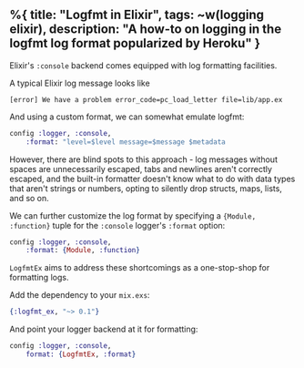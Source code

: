 %{
    title: "Logfmt in Elixir",
    tags: ~w(logging elixir),
    description: "A how-to on logging in the logfmt log format popularized by Heroku"
}
---
Elixir's `:console` backend comes equipped with log formatting facilities.

A typical Elixir log message looks like

```
[error] We have a problem error_code=pc_load_letter file=lib/app.ex
```

And using a custom format, we can somewhat emulate logfmt:

```elixir
config :logger, :console,
    :format: "level=$level message=$message $metadata
```

However, there are blind spots to this approach - log messages without spaces are unnecessarily escaped, tabs and newlines aren't correctly escaped, and the built-in formatter doesn't know what to do with data types that aren't strings or numbers, opting to silently drop structs, maps, lists, and so on.


We can further customize the log format by specifying a `{Module, :function}` tuple for the `:console` logger's `:format` option:


```elixir
config :logger, :console,
    :format: {Module, :function}
```

`LogfmtEx` aims to address these shortcomings as a one-stop-shop for formatting logs.

Add the dependency to your `mix.exs`:

```elixir
{:logfmt_ex, "~> 0.1"}
```

And point your logger backend at it for formatting:

```elixir
config :logger, :console,
    format: {LogfmtEx, :format}
```